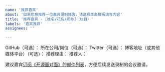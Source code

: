 ```yaml
---
name: '推荐嘉宾'
about: '如果您想推荐一位嘉宾录制播客，请选择本条模板填写内容'
title: '推荐嘉宾 - [姓名/花名/昵称]（栏目）'
labels: '嘉宾推荐'
assignees: ''

---
```


<!-- 
关于标题的说明：
1. 推荐格式为"推荐嘉宾 - " + 推荐人的姓名/花名/昵称 + "（栏目）"，栏目可省略；
例如： "推荐嘉宾 - 张三（个人成长系列）"、"推荐嘉宾 - 李四"。

2. 目前已有栏目：
- 个人成长系列
- 开源岗位系列
- 番外篇
最新栏目设置请移步 https://github.com/opensource-f2f/episode#episode 查看。
-->

GitHub（可选）：
所在公司/岗位（可选）：
Twitter（可选）：
博客地址（或其他媒体平台）（可选）：
推荐理由：
推荐人：

建议嘉宾[订阅《开源面对面》的邮件列表](mailto:osf2f+subscribe@googlegroups.com)，方便后续发送录制的会议邀请。
<!-- 
> 注意：建议推荐人先私下得到嘉宾同意后再创建 issue 作为正式邀请
> GitHub ID 用于邀请加入[本组织](https://github.com/opensource-f2f)，欢迎嘉宾在加入组织后设置为公开可见
> Twitter 用于节目录制过程中与嘉宾互动
> 博客或其他链接会加到 shownotes 中作为扩展阅读
-->
